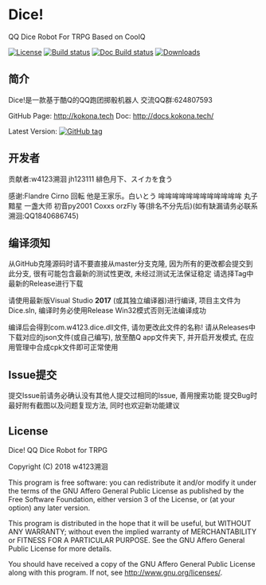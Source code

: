 # Dice!
QQ Dice Robot For TRPG Based on CoolQ 

[![License](https://img.shields.io/badge/license-AGPLv3-blue.svg)](http://www.gnu.org/licenses)
[![Build status](https://ci.appveyor.com/api/projects/status/6qm1l31k07dst0rk?svg=true)](https://ci.appveyor.com/project/w4123/dice)
[![Doc Build status](https://readthedocs.org/projects/dice-for-qq/badge/?badge=latest)](https://dice-for-qq.readthedocs.io)
[![Downloads](https://img.shields.io/github/downloads/w4123/dice/total.svg)](https://github.com/w4123/Dice/releases)

## 简介

Dice!是一款基于酷Q的QQ跑团掷骰机器人 交流QQ群:624807593

GitHub Page: <http://kokona.tech>
Doc: <http://docs.kokona.tech/>

Latest Version: [![GitHub tag](https://img.shields.io/github/tag/w4123/dice.svg)](https://github.com/w4123/Dice/releases)


## 开发者

贡献者:w4123溯洄 jh123111 緋色月下、スイカを食う

感谢:Flandre Cirno 回転 他是王家乐。白いとう 哞哞哞哞哞哞哞哞哞哞哞哞 丸子 黯星 一盏大师 初音py2001 Coxxs orzFly 等(排名不分先后)(如有缺漏请务必联系溯洄:QQ1840686745) 

## 编译须知

从GitHub克隆源码时请不要直接从master分支克隆, 因为所有的更改都会提交到此分支, 很有可能包含最新的测试性更改, 未经过测试无法保证稳定 请选择Tag中最新的Release进行下载

请使用最新版Visual Studio **2017** (或其独立编译器)进行编译, 项目主文件为Dice.sln, 编译时务必使用Release Win32模式否则无法编译成功

编译后会得到com.w4123.dice.dll文件, 请勿更改此文件的名称! 请从Releases中下载对应的json文件(或自己编写), 放至酷Q app文件夹下, 并开启开发模式, 在应用管理中合成cpk文件即可正常使用

## Issue提交

提交Issue前请务必确认没有其他人提交过相同的Issue, 善用搜索功能 提交Bug时最好附有截图以及问题复现方法, 同时也欢迎新功能建议

## License

Dice! QQ Dice Robot for TRPG

Copyright (C) 2018 w4123溯洄

This program is free software: you can redistribute it and/or modify it under the terms
of the GNU Affero General Public License as published by the Free Software Foundation,
either version 3 of the License, or (at your option) any later version.

This program is distributed in the hope that it will be useful, but WITHOUT ANY WARRANTY;
without even the implied warranty of MERCHANTABILITY or FITNESS FOR A PARTICULAR PURPOSE.
See the GNU Affero General Public License for more details.

You should have received a copy of the GNU Affero General Public License along with this
program. If not, see <http://www.gnu.org/licenses/>.

